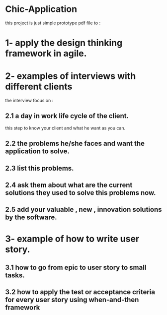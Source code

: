 # Chic-Application
this project is just simple prototype pdf file to :
# 1- apply the design thinking framework in agile. 
# 2- examples of interviews with different clients
   the interview focus on :
   ## 2.1 a day in work life cycle of the client.
   this step to know your client and what he want as you can.
   ## 2.2 the problems he/she faces and want the application to solve.
   ## 2.3 list this problems.
   ## 2.4 ask them about what are the current solutions they used to solve this problems now.
   ## 2.5 add your valuable , new , innovation solutions by the software.
# 3- example of how to write user story.
  ## 3.1 how to go from epic to user story to small tasks.
  ## 3.2 how to apply the test or acceptance criteria for every user story using when-and-then framework  

